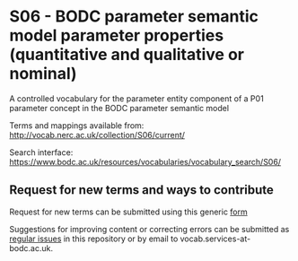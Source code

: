 # S06 - BODC parameter semantic model parameter properties (quantitative and qualitative or nominal) 
A controlled vocabulary for the parameter entity component of a P01 parameter concept in the BODC parameter semantic model

Terms and mappings available from: http://vocab.nerc.ac.uk/collection/S06/current/

Search interface: https://www.bodc.ac.uk/resources/vocabularies/vocabulary_search/S06/

## Request for new terms and ways to contribute
Request for new terms can be submitted using this generic [form](https://docs.google.com/forms/d/e/1FAIpQLSe-ZTKJZmNT5FmyPRFsPsNt2hpB_gb6MAmm7Zp-7GSMpn5NFA/viewform?usp=pp_url&entry.1396013310=S06)

Suggestions for improving content or correcting errors can be submitted as [regular issues](https://github.com/nvs-vocabs/S06/issues/new) in this repository or by email to vocab.services-at-bodc.ac.uk. 

